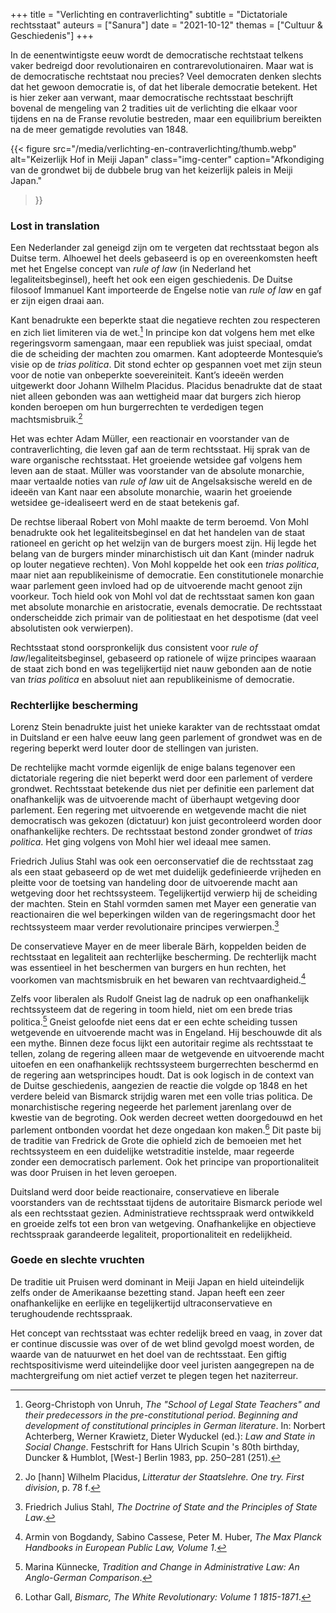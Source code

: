 +++
title    = "Verlichting en contraverlichting"
subtitle = "Dictatoriale rechtsstaat"
auteurs  = ["Sanura"]
date     = "2021-10-12"
themas   = ["Cultuur & Geschiedenis"]
+++


In de eenentwintigste eeuw wordt de democratische rechtstaat telkens vaker bedreigd door revolutionairen en contrarevolutionairen. Maar wat is de democratische rechtstaat nou precies? Veel democraten denken slechts dat het gewoon democratie is, of dat het liberale democratie betekent. Het is hier zeker aan verwant, maar democratische rechtsstaat beschrijft bovenal de mengeling van 2 tradities uit de verlichting die elkaar voor tijdens en na de Franse revolutie bestreden, maar een equilibrium bereikten na de meer gematigde revoluties van 1848.

{{< figure
	src="/media/verlichting-en-contraverlichting/thumb.webp"
	alt="Keizerlijk Hof in Meiji Japan"
	class="img-center"
	caption="Afkondiging van de grondwet bij de dubbele brug van het keizerlijk paleis in Meiji Japan."
>}}


### Lost in translation

Een Nederlander zal geneigd zijn om te vergeten dat rechtsstaat begon als Duitse term. Alhoewel het deels gebaseerd is op en overeenkomsten heeft met het Engelse concept van _rule of law_ (in Nederland het legaliteitsbeginsel), heeft het ook een eigen geschiedenis. De Duitse filosoof Immanuel Kant importeerde de Engelse notie van _rule of law_ en gaf er zijn eigen draai aan. 

Kant benadrukte een beperkte staat die negatieve rechten zou respecteren en zich liet limiteren via de wet.[^1] In principe kon dat volgens hem met elke regeringsvorm samengaan, maar een republiek was juist speciaal, omdat die de scheiding der machten zou omarmen. Kant adopteerde Montesquie’s visie op de _trias politica_. Dit stond echter op gespannen voet met zijn steun voor de notie van onbeperkte soevereiniteit. Kant’s ideeën werden uitgewerkt door Johann Wilhelm Placidus. Placidus benadrukte dat de staat niet alleen gebonden was aan wettigheid maar dat burgers zich hierop konden beroepen om hun burgerrechten te verdedigen tegen machtsmisbruik.[^2]

Het was echter Adam Müller, een reactionair en voorstander van de contraverlichting, die leven gaf aan de term rechtsstaat. Hij sprak van de ware organische rechtsstaat. Het groeiende wetsidee gaf volgens hem leven aan de staat. Müller was voorstander van de absolute monarchie, maar vertaalde noties van _rule of law_ uit de Angelsaksische wereld en de ideeën van Kant naar een absolute monarchie, waarin het groeiende wetsidee ge-idealiseert werd en de staat betekenis gaf. 

De rechtse liberaal Robert von Mohl maakte de term beroemd. Von Mohl benadrukte ook het legaliteitsbeginsel en dat het handelen van de staat rationeel en gericht op het welzijn van de burgers moest zijn. Hij legde het belang van de burgers minder minarchistisch uit dan Kant (minder nadruk op louter negatieve rechten). Von Mohl koppelde het ook een _trias politica_, maar niet aan republikeinisme of democratie. Een constitutionele monarchie waar parlement geen invloed had op de uitvoerende macht genoot zijn voorkeur. Toch hield ook von Mohl vol dat de rechtsstaat samen kon gaan met absolute monarchie en aristocratie, evenals democratie. De rechtsstaat onderscheidde zich primair van de politiestaat en het despotisme (dat veel absolutisten ook verwierpen).

Rechtsstaat stond oorspronkelijk dus consistent voor _rule of law_/legaliteitsbeginsel, gebaseerd op rationele of wijze principes waaraan de staat zich bond en was tegelijkertijd niet nauw gebonden aan de notie van _trias politica_ en absoluut niet aan republikeinisme of democratie. 


### Rechterlijke bescherming

Lorenz Stein benadrukte juist het unieke karakter van de rechtsstaat omdat in Duitsland er een halve eeuw lang geen parlement of grondwet was en de regering beperkt werd louter door de stellingen van juristen.

De rechtelijke macht vormde eigenlijk de enige balans tegenover een dictatoriale regering die niet beperkt werd door een parlement of verdere grondwet. Rechtsstaat betekende dus niet per definitie een parlement dat onafhankelijk was de uitvoerende macht of überhaupt wetgeving door parlement. Een regering met uitvoerende en wetgevende macht die niet democratisch was gekozen (dictatuur) kon juist gecontroleerd worden door onafhankelijke rechters. De rechtsstaat bestond zonder grondwet of _trias politica_. Het ging volgens von Mohl hier wel ideaal mee samen.

Friedrich Julius Stahl was ook een oerconservatief die de rechtsstaat zag als een staat gebaseerd op de wet met duidelijk gedefinieerde vrijheden en pleitte voor de toetsing van handeling door de uitvoerende macht aan wetgeving door het rechtssysteem. Tegelijkertijd verwierp hij de scheiding der machten. Stein en Stahl vormden samen met Mayer een generatie van reactionairen die wel beperkingen wilden van de regeringsmacht door het rechtssysteem maar verder revolutionaire principes verwierpen.[^3]

De conservatieve Mayer en de meer liberale Bärh, koppelden beiden de rechtsstaat en legaliteit aan rechterlijke bescherming. De rechterlijk macht was essentieel in het beschermen van burgers en hun rechten, het voorkomen van machtsmisbruik en het bewaren van rechtvaardigheid.[^4]

Zelfs voor liberalen als Rudolf Gneist lag de nadruk op een onafhankelijk rechtssysteem dat de regering in toom hield, niet om een brede trias politica.[^5] Gneist geloofde niet eens dat er een echte scheiding tussen wetgevende en uitvoerende macht was in Engeland. Hij beschouwde dit als een mythe. Binnen deze focus lijkt een autoritair regime als rechtsstaat te tellen, zolang de regering alleen maar de wetgevende en uitvoerende macht uitoefen en een onafhankelijk rechtssysteem burgerrechten beschermd en de regering aan wetsprincipes houdt. Dat is ook logisch in de context van de Duitse geschiedenis, aangezien de reactie die volgde op 1848 en het verdere beleid van Bismarck strijdig waren met een volle trias politica. De monarchistische regering negeerde het parlement jarenlang over de kwestie van de begroting. Ook werden decreet wetten doorgedouwd en het parlement ontbonden voordat het deze ongedaan kon maken.[^6] Dit paste bij de traditie van Fredrick de Grote die ophield zich de bemoeien met het rechtssysteem en een duidelijke wetstraditie instelde, maar regeerde zonder een democratisch parlement. Ook het principe van proportionaliteit was door Pruisen in het leven geroepen.

Duitsland werd door beide reactionaire, conservatieve en liberale voorstanders van de rechtsstaat tijdens de autoritaire Bismarck periode wel als een rechtsstaat gezien. Administratieve rechtsspraak werd ontwikkeld en groeide zelfs tot een bron van wetgeving. Onafhankelijke en objectieve rechtsspraak garandeerde legaliteit, proportionaliteit en redelijkheid.


### Goede en slechte vruchten

De traditie uit Pruisen werd dominant in Meiji Japan en hield uiteindelijk zelfs onder de Amerikaanse bezetting stand. Japan heeft een zeer onafhankelijke en eerlijke en tegelijkertijd ultraconservatieve en terughoudende rechtsspraak.

Het concept van rechtsstaat was echter redelijk breed en vaag, in zover dat er continue discussie was over of de wet blind gevolgd moest worden, de waarde van de natuurwet en het doel van de rechtsstaat. Een giftig rechtspositivisme werd uiteindelijke door veel juristen aangegrepen na de machtergreifung om niet actief verzet te plegen tegen het naziterreur. 

[^1]: Georg-Christoph von Unruh, _The "School of Legal State Teachers" and their predecessors in the pre-constitutional period_. _Beginning and development of constitutional principles in German literature_. In: Norbert Achterberg, Werner Krawietz, Dieter Wyduckel (ed.): _Law and State in Social Change_. Festschrift for Hans Ulrich Scupin 's 80th birthday, Duncker & Humblot, [West-] Berlin 1983, pp. 250–281 (251).
[^2]: Jo [hann] Wilhelm Placidus, _Litteratur der Staatslehre. One try. First division_, p. 78 f.
[^3]: Friedrich Julius Stahl, _The Doctrine of State and the Principles of State Law_.
[^4]: Armin von Bogdandy, Sabino Cassese, Peter M. Huber, _The Max Planck Handbooks in European Public Law, Volume 1_.
[^5]: Marina Künnecke, _Tradition and Change in Administrative Law: An Anglo-German Comparison_.
[^6]: Lothar Gall, _Bismarc, The White Revolutionary: Volume 1 1815-1871_.
